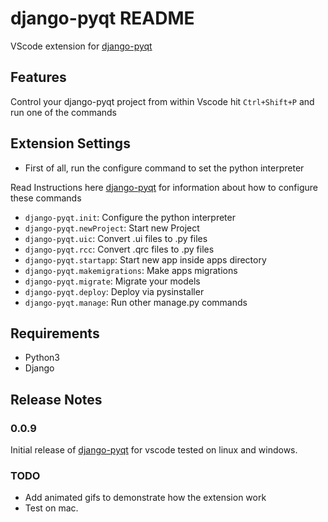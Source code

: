 # django-pyqt README

VScode extension for <a href="https://github.com/ZedObaia/django-pyqt">django-pyqt</a>

## Features

Control your django-pyqt project from within Vscode
hit `Ctrl+Shift+P` and run one of the commands

## Extension Settings

* First of all, run the configure command to set the python interpreter

Read Instructions here
<a href="https://github.com/ZedObaia/django-pyqt">django-pyqt</a> for information about how to configure these commands

* `django-pyqt.init`: Configure the python interpreter
* `django-pyqt.newProject`: Start new Project
* `django-pyqt.uic`: Convert .ui files to .py files
* `django-pyqt.rcc`: Convert .qrc files to .py files
* `django-pyqt.startapp`: Start new app inside apps directory
* `django-pyqt.makemigrations`: Make apps migrations
* `django-pyqt.migrate`: Migrate your models
* `django-pyqt.deploy`: Deploy via pysinstaller
* `django-pyqt.manage`: Run other manage.py commands

## Requirements

* Python3
* Django

## Release Notes

### 0.0.9

Initial release of <a href="https://github.com/ZedObaia/django-pyqt">django-pyqt</a> for vscode tested on linux and windows.

### TODO

* Add animated gifs to demonstrate how the extension work
* Test on mac.